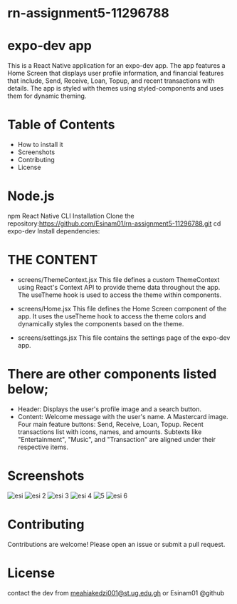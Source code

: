 # rn-assignment5-11296788


# expo-dev app
This is a React Native application for an expo-dev app. The app features a Home Screen that displays user profile information, and financial features  that include, Send, Receive, Loan, Topup, and recent transactions with details. The app is styled with themes using styled-components and uses them for dynamic theming.

# Table of Contents
* How to install it
* Screenshots
* Contributing
* License



# Node.js 
npm 
React Native CLI
Installation
Clone the repository:https://github.com/Esinam01/rn-assignment5-11296788.git
cd expo-dev 
Install dependencies:




# THE CONTENT

* screens/ThemeContext.jsx
This file defines a custom ThemeContext using React's Context API to provide theme data throughout the app. The useTheme hook is used to access the theme within components.

* screens/Home.jsx
This file defines the Home Screen component of the app. It uses the useTheme hook to access the theme colors and dynamically styles the components based on the theme.

* screens/settings.jsx
This file contains the settings page of the expo-dev app.

# There are other components listed below;

* Header: Displays the user's profile image and a search button.
* Content:
Welcome message with the user's name.
A Mastercard image.
Four main feature buttons: Send, Receive, Loan, Topup.
Recent transactions list with icons, names, and amounts.
Subtexts like "Entertainment", "Music", and "Transaction" are aligned under their respective items.

# Screenshots


![esi](https://github.com/Esinam01/rn-assignment5-11296788/assets/169995746/d494b8e5-6a57-4a4d-8bf0-79a98a5e7f5d)
![esi 2](https://github.com/Esinam01/rn-assignment5-11296788/assets/169995746/fe3703de-510c-4c85-8a08-356c554f7169)
![esi 3](https://github.com/Esinam01/rn-assignment5-11296788/assets/169995746/e14551bd-471a-4cc2-a819-793034dd10c3)
![esi 4](https://github.com/Esinam01/rn-assignment5-11296788/assets/169995746/ee9681ed-f7f9-4133-a2b1-db5645b2a259)
![5](https://github.com/Esinam01/rn-assignment5-11296788/assets/169995746/1e8e4725-2fe6-4f14-80f0-2ef31a6c40f6)
![esi 6](https://github.com/Esinam01/rn-assignment5-11296788/assets/169995746/a8c0b79c-eae5-42ed-9635-14aeeaedfc59)










# Contributing
Contributions are welcome! Please open an issue or submit a pull request.



# License
contact the dev from meahiakedzi001@st.ug.edu.gh or Esinam01 @github

